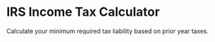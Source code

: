 # IRS Income Tax Calculator

Calculate your minimum required tax liability based on prior year taxes.
